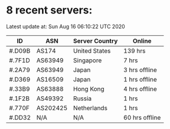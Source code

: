 # 8 recent servers:

Latest update at: Sun Aug 16 06:10:22 UTC 2020

| ID | ASN | Server Country | Online |
| -- | --- | -------------- | ------ |
| #.D09B | AS174 | United States | 139 hrs |
| #.7F1D | AS63949 | Singapore | 7 hrs |
| #.2A79 | AS63949 | Japan | 3 hrs offline |
| #.D369 | AS16509 | Japan | 1 hrs offline |
| #.33B9 | AS63888 | Hong Kong | 4 hrs offline |
| #.1F2B | AS49392 | Russia | 1 hrs |
| #.770F | AS202425 | Netherlands | 1 hrs |
| #.DD32 | N/A | N/A | 60 hrs offline |

